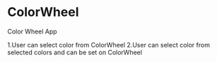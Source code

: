 # ColorWheel
Color Wheel App

1.User can select color from ColorWheel
2.User can select color from selected colors and can be set on ColorWheel
